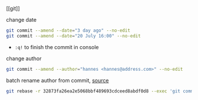 [[git]]

change date
```bash
git commit --amend --date="3 day ago" --no-edit
git commit --amend --date="20 July 16:00" --no-edit
```

- `:q!` to finish the commit in console

change author
```bash
git commit --amend --author="hannes <hannes@address.com>" --no-edit
```

batch rename author from commit, [source](https://stackoverflow.com/questions/750172/how-do-i-change-the-author-and-committer-name-email-for-multiple-commits)
```bash
git rebase -r 32873fa26ea2e5068bbf489693cdceed8abdf0d8 --exec 'git commit --amend --no-edit --reset-author'
```
